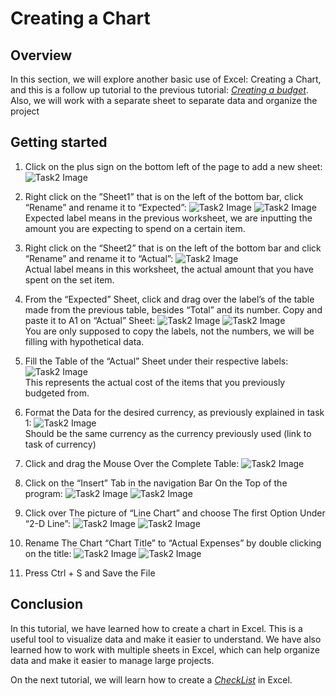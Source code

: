 # Creating a Chart

## Overview

In this section, we will explore another basic use of Excel: Creating a Chart, and this is a follow up tutorial to the previous tutorial: [_Creating a budget_](Task1.md). Also, we will work with a separate sheet to separate data and organize the project

## Getting started

1. Click on the plus sign on the bottom left of the page to add a new sheet:
![Task2 Image](Assets/Task2/Task2_1.png)

2. Right click on the ”Sheet1” that is on the left of the bottom bar, click “Rename” and rename it to “Expected”:
![Task2 Image](Assets/Task2/Task2_2A.png)
![Task2 Image](Assets/Task2/Task2_2B.png)
 Expected label means in the previous worksheet, we are inputting the amount you are expecting to spend on a certain item.

3. Right click on the “Sheet2” that is on the left of the bottom bar and click “Rename” and rename it to “Actual”:
![Task2 Image](Assets/Task2/Task2_3.png)  
Actual label means in this worksheet, the actual amount that you have spent on the set item.

4. From the “Expected” Sheet, click and drag over the label’s of the table made from the previous table, besides “Total” and its number. Copy and paste it to A1 on “Actual” Sheet:
![Task2 Image](Assets/Task2/Task2_4.png)
![Task2 Image](Assets/Task2/Task2_4B.png)  
You are only supposed to copy the labels, not the numbers, we will be filling with hypothetical data.

5. Fill the Table of the “Actual” Sheet  under their respective labels:
![Task2 Image](Assets/Task2/Task2_5.png)  
This represents the actual cost of the items that you previously budgeted from.


6. Format the Data for the desired currency, as previously explained in task 1:
![Task2 Image](Assets/Task2/Task2_6.png)  
Should be the same currency as the currency previously used (link to task of currency)

7. Click and drag the Mouse Over the Complete Table:
![Task2 Image](Assets/Task2/Task2_7.png)

8. Click on the “Insert” Tab in the navigation Bar On the Top of the program:
![Task2 Image](Assets/Task2/Task2_8.png)
![Task2 Image](Assets/Task2/Task2_8B.png)

9. Click over The picture of “Line Chart” and choose The first Option Under “2-D Line”:
![Task2 Image](Assets/Task2/Task2_9A.png)
![Task2 Image](Assets/Task2/Task2_9B.png)

10. Rename The Chart “Chart Title” to “Actual Expenses” by double clicking on the title:
![Task2 Image](Assets/Task2/Task2_10.png)
![Task2 Image](Assets/Task2/Task2_10B.png)

11. Press Ctrl + S and Save the File

## Conclusion

In this tutorial, we have learned how to create a chart in Excel. This is a useful tool to visualize data and make it easier to understand. We have also learned how to work with multiple sheets in Excel, which can help organize data and make it easier to manage large projects.

On the next tutorial, we will learn how to create a [_CheckList_](Task3.md) in Excel.